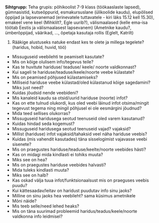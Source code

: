 **Sihtgrupp:** Teha grupis: põhikoolist 7-9 klass (töökaaslaste lapsed), gümnasistid, kutseõppurid, esmakursuslane (ülikoolide kaudu), elupõlised õppijad ja lapsevanemad (erinevatele tuttavatele - kiri läks 15.12 kell 15.30), emakeel vene keel (Mihklilt?, Egle uurib?), välismaalased (kelle ema-isa töötab Eestis ja välismaalasest lapsevanem) (Ametnike kaudu?, ümberõppijad, väärikad, ..., õpetaja kasutaja rollis (Eglelt, Katrilt) 

1. Rääkige alustuseks natuke endast kes te olete ja millega tegelete? (haridus, hobid, huvid, töö)
 * Missuguseid veebilehti te peamiselt kasutate?
 * Mis on kõige olulisem info/tegevus teile?
 * Kas te huvitute hariduse/ teaduse/ keele/ noorte valdkonnast?
 * Kui sageli te hariduse/teaduse/keele/noorte veebe külastate?
 * Mis on peamised põhjused külastamiseks?
 * Milliseid hariduse veebe külastad/oled külastanud kõige sagedamini? Miks just need?
 * Kuidas jõudsid nende veebideni?
 * Mis kanaleid kaudu sa otsid/uurid hariduse (noorte) infot?
 * Kas on ette tulnud olukordi, kus oled veebi läinud infot otsima/mingit tegevust tegema ning mingil põhjusel ei ole eesmärgini jõudnud?
 * Mida teed sellises olukorras?
 * Missuguseid haridusega seotud teenuseid oled varem kasutanud?
 * Kuidas hindad seda kogemust?
 * Missuguseid haridusega seotud teenuseid vajad? vajaksid?
 * Millist (hariduse) infot vajaksid/tahaksid veel näha hariduse veebis?
 * Kuidas (mis vahendit kasutades) täna sisselogimist vajavasse veebi sisenete?
 * Mis on praegustes hariduse/teaduse/keelte/noorte veebides hästi? 
 * Kas on midagi mida kindlasti ei tohiks muuta? 
 * Miks see on hea?
 * Mis on praegustes hariduse veebides halvasti? 
 * Mida tuleks kindlasti muuta? 
 * Miks see on halb?
 * Kas oskad välja tuua infot/funktsionaalsust mis on praeguses veebis puudu?
 * Kui kättesaadav/leitav on haridust puudutav info sinu jaoks?
 * Milline on sinu jaoks hea veebileht? sama küsimus ametnikele
 * Mõni näide? 
 * Mis teeb selle/need lehed heaks?
 * Mis on täna suurimad probleemid haridus/teadus/keele/noorte valdkonna info leidmisel?




